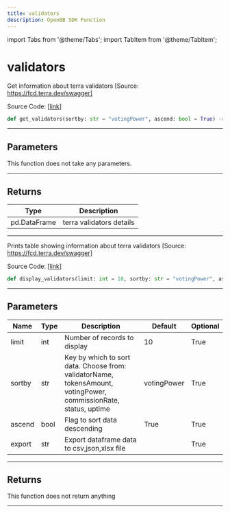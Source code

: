 ```yaml
---
title: validators
description: OpenBB SDK Function
---
```


import Tabs from '@theme/Tabs';
import TabItem from '@theme/TabItem';

# validators

<Tabs>
<TabItem value="model" label="Model" default>

Get information about terra validators [Source: https://fcd.terra.dev/swagger]

Source Code: [[link](https://github.com/OpenBB-finance/OpenBBTerminal/tree/main/openbb_terminal/cryptocurrency/defi/terramoney_fcd_model.py#L155)]

```python
def get_validators(sortby: str = "votingPower", ascend: bool = True) -> pd.DataFrame
```
---
## Parameters

This function does not take any parameters.

---
## Returns

| Type | Description |
| ---- | ----------- |
| pd.DataFrame | terra validators details |

---


</TabItem>
<TabItem value="view" label="View">

Prints table showing information about terra validators [Source: https://fcd.terra.dev/swagger]

Source Code: [[link](https://github.com/OpenBB-finance/OpenBBTerminal/tree/main/openbb_terminal/cryptocurrency/defi/terramoney_fcd_view.py#L64)]

```python
def display_validators(limit: int = 10, sortby: str = "votingPower", ascend: bool = True, export: str = "") -> None
```
---
## Parameters

| Name | Type | Description | Default | Optional |
| ---- | ---- | ----------- | ------- | -------- |
| limit | int | Number of records to display | 10 | True |
| sortby | str | Key by which to sort data. Choose from:<br/>validatorName, tokensAmount, votingPower, commissionRate, status, uptime | votingPower | True |
| ascend | bool | Flag to sort data descending | True | True |
| export | str | Export dataframe data to csv,json,xlsx file |  | True |

---
## Returns

This function does not return anything

---


</TabItem>
</Tabs>